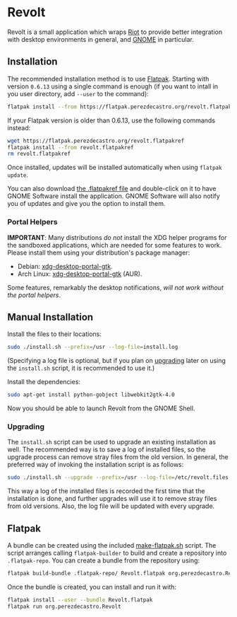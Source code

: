 Revolt
======

Revolt is a small application which wraps [Riot](https://riot.im) to provide
better integration with desktop environments in general, and
[GNOME](http://www.gnome.org) in particular.


Installation
------------

The recommended installation method is to use [Flatpak](http://flatpak.org).
Starting with version `0.6.13` using a single command is enough (if you want to
intall in you user directory, add `--user` to the command):

```sh
flatpak install --from https://flatpak.perezdecastro.org/revolt.flatpakref
```

If your Flatpak version is older than 0.6.13, use the following commands
instead:

```sh
wget https://flatpak.perezdecastro.org/revolt.flatpakref
flatpak install --from revolt.flatpakref
rm revolt.flatpakref
```

Once installed, updates will be installed automatically when using `flatpak update`.

You can also download [the .flatpakref
file](https://flatpak.perezdecastro.org/revolt.flatpakref) and double-click on
it to have GNOME Software install the application. GNOME Software will also
notify you of updates and give you the option to install them.

### Portal Helpers

**IMPORTANT**: Many distributions *do not* install the XDG helper programs for
the sandboxed applications, which are needed for some features to work. Please
install them using your distribution's package manager:

* Debian: [xdg-desktop-portal-gtk](https://packages.debian.org/search?keywords=xdg-desktop-portal-gtk).
* Arch Linux: [xdg-desktop-portal-gtk](https://aur.archlinux.org/packages/xdg-desktop-portal-gtk/) (AUR).

Some features, remarkably the desktop notifications, _will not work without the
portal helpers_.


Manual Installation
-------------------

Install the files to their locations:

```sh
sudo ./install.sh --prefix=/usr --log-file=install.log
```

(Specifying a log file is optional, but if you plan on [upgrading](#upgrading)
later on using the `install.sh` script, it is recommended to use it.)

Install the dependencies:

```sh
sudo apt-get install python-gobject libwebkit2gtk-4.0
```

Now you should be able to launch Revolt from the GNOME Shell.

### Upgrading

The `install.sh` script can be used to upgrade an existing installation as
well. The recommended way is to save a log of installed files, so the upgrade
process can remove stray files from the old version. In general, the preferred
way of invoking the installation script is as follows:

```sh
sudo ./install.sh --upgrade --prefix=/usr --log-file=/etc/revolt.files
```

This way a log of the installed files is recorded the first time that the
installation is done, and further upgrades will use it to remove stray files
from old versions. Also, the log file will be updated with every upgrade.

Flatpak
-------

A bundle can be created using the included [make-flatpak.sh](make-flatpak.sh)
script. The script arranges calling `flatpak-builder` to build and create a
repository into `.flatpak-repo`. You can create a bundle from the repository
using:

```sh
flatpak build-bundle .flatpak-repo/ Revolt.flatpak org.perezdecastro.Revolt
```

Once the bundle is created, you can install and run it with:

```sh
flatpak install --user --bundle Revolt.flatpak
flatpak run org.perezdecastro.Revolt
```

